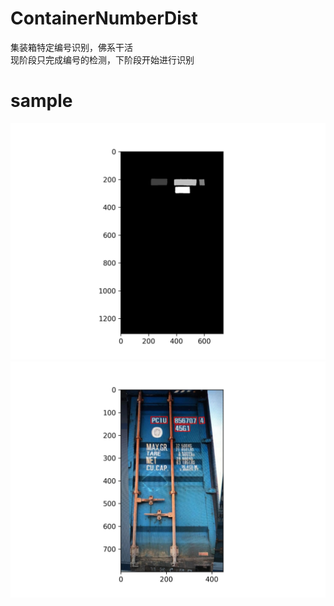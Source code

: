 # ContainerNumberDist
集装箱特定编号识别，佛系干活  
现阶段只完成编号的检测，下阶段开始进行识别
# sample
<img src="https://github.com/kekekahuatian/ContainerNumberDist/blob/master/samples/PCIU8567074_mask.jpg" width="" height="" alt="显示这些字说明你网不好，你可能需要一个梯子"/>
<img src="https://github.com/kekekahuatian/ContainerNumberDist/blob/master/samples/PCIU8567074_pred.jpg" width="" height="" alt="显示这些字说明你网不好，你可能需要一个梯子"/>
